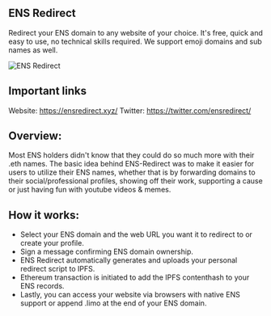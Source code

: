 ## ENS Redirect
Redirect your ENS domain to any website of your choice. It's free, quick and easy to use, no technical skills required. We support emoji domains and sub names as well.

![ENS Redirect](https://ensredirect.xyz/video.gif)

## Important links
Website: https://ensredirect.xyz/
Twitter: https://twitter.com/ensredirect/

## Overview:
Most ENS holders didn't know that they could do so much more with their .eth names. The basic idea behind ENS-Redirect was to make it easier for users to utilize their ENS names, whether that is by forwarding domains to their social/professional profiles, showing off their work, supporting a cause or just having fun with youtube videos & memes. 

## How it works:
- Select your ENS domain and the web URL you want it to redirect to or create your profile.
- Sign a message confirming ENS domain ownership.
- ENS Redirect automatically generates and uploads your personal redirect script to IPFS.
- Ethereum transaction is initiated to add the IPFS contenthash to your ENS records.
- Lastly, you can access your website via browsers with native ENS support or append .limo at the end of your ENS domain.

